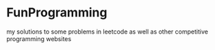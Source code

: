 # FunProgramming
my solutions to some problems in leetcode as well as other competitive programming websites
